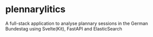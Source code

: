 # plennarylitics
A full-stack application to analyse plannary sessions in the German Bundestag using Svelte(Kit), FastAPI and ElasticSearch
